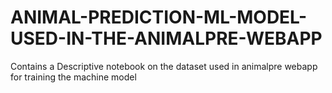 # ANIMAL-PREDICTION-ML-MODEL-USED-IN-THE-ANIMALPRE-WEBAPP
Contains a Descriptive notebook on the dataset used in animalpre webapp for training the machine model

